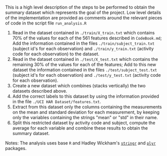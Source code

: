 This is a high level description of the steps to be performed to obtain the summary dataset which represents the goal of the project. Low level details of the implementation are provided as comments around the relevant pieces of code in the script file `run_analysis.R`

1. Read in the dataset contained in `./train/X_train.txt` which contains 70% of the values for each of the 561 features described in `CodeBook.md`; Add the information contained in the files `./train/subject_train.txt` (subject id's for each observation) and `./train/y_train.txt` (activity code for each observation) to the dataset.
2. Read in the dataset contained in `./test/X_test.txt` which contains the remaining 30% of the values for each of the features; Add to this new dataset the information contained in the files `./test/subject_test.txt` (subject id's for each observation) and `./test/y_test.txt` (activity code for each observation).
3. Create a new dataset which combines (stacks vertically) the two datasets described above.
4. Add the correct labels to this dataset by using the information provided in the file `./UCI HAR Dataset/features.txt`.
5. Extract from this dataset only the columns containing the measurements on the mean and standard deviation for each measurement, by keeping only the variables containing the strings "mean" or "std" in their name.
6. Split this restricted dataset by activity code and subject, compute the average for each variable and combine these results to obtain the summary dataset.

Notes:
The analysis uses base `R` and Hadley Wickham's [`stringr`](https://github.com/hadley/stringr) and [`plyr`](http://plyr.had.co.nz/) packages.